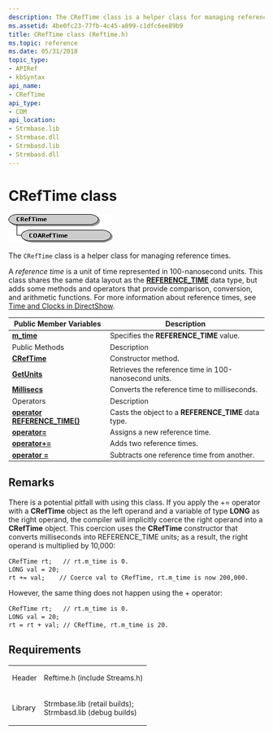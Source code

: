 ```yaml
---
description: The CRefTime class is a helper class for managing reference times.
ms.assetid: 4be0fc23-77fb-4c45-a899-c1dfc6ee89b9
title: CRefTime class (Reftime.h)
ms.topic: reference
ms.date: 05/31/2018
topic_type: 
- APIRef
- kbSyntax
api_name: 
- CRefTime
api_type: 
- COM
api_location: 
- Strmbase.lib
- Strmbase.dll
- Strmbasd.lib
- Strmbasd.dll
---
```


# CRefTime class

![creftime class hierarchy](images/cutil05.png)

The `CRefTime` class is a helper class for managing reference times.

A *reference time* is a unit of time represented in 100-nanosecond units. This class shares the same data layout as the [**REFERENCE\_TIME**](reference-time.md) data type, but adds some methods and operators that provide comparison, conversion, and arithmetic functions. For more information about reference times, see [Time and Clocks in DirectShow](time-and-clocks-in-directshow.md).



| Public Member Variables                                                 | Description                                           |
|-------------------------------------------------------------------------|-------------------------------------------------------|
| [**m\_time**](creftime-m-time.md)                                      | Specifies the **REFERENCE\_TIME** value.              |
| Public Methods                                                          | Description                                           |
| [**CRefTime**](creftime-creftime.md)                                   | Constructor method.                                   |
| [**GetUnits**](creftime-getunits.md)                                   | Retrieves the reference time in 100-nanosecond units. |
| [**Millisecs**](creftime-millisecs.md)                                 | Converts the reference time to milliseconds.          |
| Operators                                                               | Description                                           |
| [**operator REFERENCE\_TIME()**](creftime-operator-reference-time-.md) | Casts the object to a **REFERENCE\_TIME** data type.  |
| [**operator=**](creftime-operator-assign.md)                           | Assigns a new reference time.                         |
| [**operator+=**](creftime-operator-plus-assign.md)                     | Adds two reference times.                             |
| [**operator =**](creftime-operator-minus-assign.md)                    | Subtracts one reference time from another.            |



 

## Remarks

There is a potential pitfall with using this class. If you apply the += operator with a **CRefTime** object as the left operand and a variable of type **LONG** as the right operand, the compiler will implicitly coerce the right operand into a **CRefTime** object. This coercion uses the **CRefTime** constructor that converts milliseconds into REFERENCE\_TIME units; as a result, the right operand is multiplied by 10,000:


```
CRefTime rt;   // rt.m_time is 0.
LONG val = 20;
rt += val;    // Coerce val to CRefTime, rt.m_time is now 200,000.
```



However, the same thing does not happen using the + operator:


```
CRefTime rt;   // rt.m_time is 0.
LONG val = 20;
rt = rt + val; // CRefTime, rt.m_time is 20.
```



## Requirements



|                    |                                                                                                                                                                                            |
|--------------------|--------------------------------------------------------------------------------------------------------------------------------------------------------------------------------------------|
| Header<br/>  | <dl> <dt>Reftime.h (include Streams.h)</dt> </dl>                                                                                   |
| Library<br/> | <dl> <dt>Strmbase.lib (retail builds); </dt> <dt>Strmbasd.lib (debug builds)</dt> </dl> |



 

 





